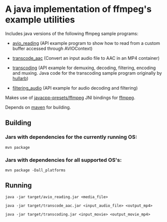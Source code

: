 # A java implementation of ffmpeg's example utilities

Includes java versions of the following ffmpeg sample programs:

- [avio_reading](https://github.com/FFmpeg/FFmpeg/blob/n3.4.2/doc/examples/avio_reading.c) (API example program to show how to read from a custom buffer accessed through AVIOContext)

- [transcode_aac](https://github.com/FFmpeg/FFmpeg/blob/n3.4.2/doc/examples/transcode_acc.c) (Convert an input audio file to AAC in an MP4 container)

- [transcoding](https://github.com/FFmpeg/FFmpeg/blob/n3.4.1/doc/examples/transcoding.c) (API example for demuxing, decoding, filtering, encoding and muxing. Java code for the transcoding sample program originally by [hullarb](https://github.com/hullarb/javacpp-ffmpeg-example))

- [filtering_audio](https://github.com/FFmpeg/FFmpeg/blob/n3.4.2/doc/examples/filtering_audio.c) (API example for audio decoding and filtering)


Makes use of [javacpp-presets/ffmpeg](https://github.com/bytedeco/javacpp-presets/tree/master/ffmpeg) JNI bindings for [ffmpeg](https://www.ffmpeg.org/).

Depends on [maven](https://maven.apache.org) for building.

## Building 

### Jars with dependencies for the currently running OS:

`mvn package`

### Jars with dependencies for all supported OS's:

`mvn package -Dall_platforms`

## Running

`java -jar target/avio_reading.jar <media_file>`


`java -jar target/transcode_aac.jar <input_audio_file> <output_mp4>`

`java -jar target/transcoding.jar <input_movie> <output_movie_mp4>`
